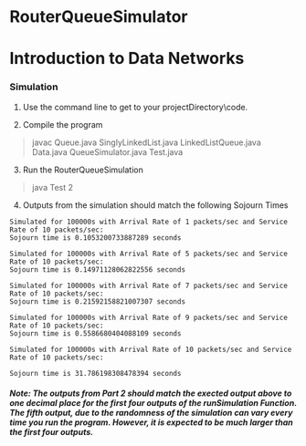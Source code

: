 # RouterQueueSimulator
# Introduction to Data Networks #

### Simulation ###

1. Use the command line to get to your projectDirectory\code.

2. Compile the program
> javac Queue.java SinglyLinkedList.java LinkedListQueue.java Data.java QueueSimulator.java Test.java

3. Run the RouterQueueSimulation
> java Test 2 

4. Outputs from the simulation should match the following Sojourn Times 
```
Simulated for 100000s with Arrival Rate of 1 packets/sec and Service Rate of 10 packets/sec:
Sojourn time is 0.1053200733887289 seconds

Simulated for 100000s with Arrival Rate of 5 packets/sec and Service Rate of 10 packets/sec:
Sojourn time is 0.14971128062822556 seconds

Simulated for 100000s with Arrival Rate of 7 packets/sec and Service Rate of 10 packets/sec:
Sojourn time is 0.21592158821007307 seconds

Simulated for 100000s with Arrival Rate of 9 packets/sec and Service Rate of 10 packets/sec:
Sojourn time is 0.5586680404088109 seconds

Simulated for 100000s with Arrival Rate of 10 packets/sec and Service Rate of 10 packets/sec:

Sojourn time is 31.786198308478394 seconds
```

##### Note: The outputs from Part 2 should match the exected output above to one decimal place for the first four outputs of the runSimulation Function. The fifth output, due to the randomness of the simulation can vary every time you run the program. However, it is expected to be much larger than the first four outputs.
